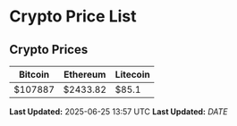 # Crypto Price List

## Crypto Prices
| Bitcoin | Ethereum | Litecoin |
| ------- | -------- | -------- |
| $107887 | $2433.82 | $85.1 |
**Last Updated:** 2025-06-25 13:57 UTC
**Last Updated:** $DATE$
